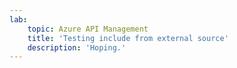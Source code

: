 ```yaml
---
lab:
    topic: Azure API Management
    title: 'Testing include from external source'
    description: 'Hoping.'
---
```



